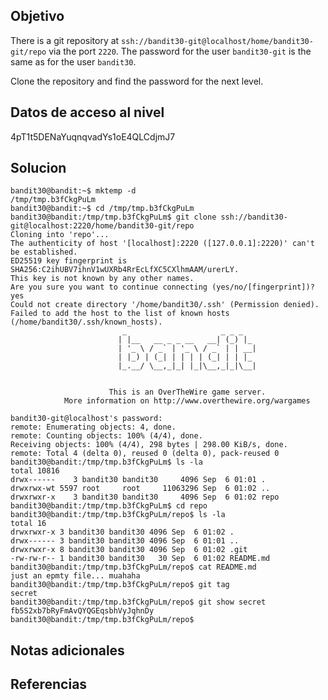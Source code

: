 ## Objetivo
There is a git repository at `ssh://bandit30-git@localhost/home/bandit30-git/repo` via the port `2220`. The password for the user `bandit30-git` is the same as for the user `bandit30`.

Clone the repository and find the password for the next level.
## Datos de acceso al nivel
4pT1t5DENaYuqnqvadYs1oE4QLCdjmJ7
## Solucion
```
bandit30@bandit:~$ mktemp -d
/tmp/tmp.b3fCkgPuLm
bandit30@bandit:~$ cd /tmp/tmp.b3fCkgPuLm
bandit30@bandit:/tmp/tmp.b3fCkgPuLm$ git clone ssh://bandit30-git@localhost:2220/home/bandit30-git/repo
Cloning into 'repo'...
The authenticity of host '[localhost]:2220 ([127.0.0.1]:2220)' can't be established.
ED25519 key fingerprint is SHA256:C2ihUBV7ihnV1wUXRb4RrEcLfXC5CXlhmAAM/urerLY.
This key is not known by any other names.
Are you sure you want to continue connecting (yes/no/[fingerprint])? yes
Could not create directory '/home/bandit30/.ssh' (Permission denied).
Failed to add the host to the list of known hosts (/home/bandit30/.ssh/known_hosts).
                         _                     _ _ _
                        | |__   __ _ _ __   __| (_) |_
                        | '_ \ / _` | '_ \ / _` | | __|
                        | |_) | (_| | | | | (_| | | |_
                        |_.__/ \__,_|_| |_|\__,_|_|\__|


                      This is an OverTheWire game server.
            More information on http://www.overthewire.org/wargames

bandit30-git@localhost's password:
remote: Enumerating objects: 4, done.
remote: Counting objects: 100% (4/4), done.
Receiving objects: 100% (4/4), 298 bytes | 298.00 KiB/s, done.
remote: Total 4 (delta 0), reused 0 (delta 0), pack-reused 0
bandit30@bandit:/tmp/tmp.b3fCkgPuLm$ ls -la
total 10816
drwx------    3 bandit30 bandit30     4096 Sep  6 01:01 .
drwxrwx-wt 5597 root     root     11063296 Sep  6 01:02 ..
drwxrwxr-x    3 bandit30 bandit30     4096 Sep  6 01:02 repo
bandit30@bandit:/tmp/tmp.b3fCkgPuLm$ cd repo
bandit30@bandit:/tmp/tmp.b3fCkgPuLm/repo$ ls -la
total 16
drwxrwxr-x 3 bandit30 bandit30 4096 Sep  6 01:02 .
drwx------ 3 bandit30 bandit30 4096 Sep  6 01:01 ..
drwxrwxr-x 8 bandit30 bandit30 4096 Sep  6 01:02 .git
-rw-rw-r-- 1 bandit30 bandit30   30 Sep  6 01:02 README.md
bandit30@bandit:/tmp/tmp.b3fCkgPuLm/repo$ cat README.md
just an epmty file... muahaha
bandit30@bandit:/tmp/tmp.b3fCkgPuLm/repo$ git tag
secret
bandit30@bandit:/tmp/tmp.b3fCkgPuLm/repo$ git show secret
fb5S2xb7bRyFmAvQYQGEqsbhVyJqhnDy
bandit30@bandit:/tmp/tmp.b3fCkgPuLm/repo$
```
## Notas adicionales

## Referencias